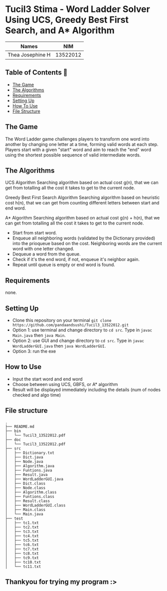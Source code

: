 # Tucil3 Stima - Word Ladder Solver Using UCS, Greedy Best First Search, and A* Algorithm

| Names                     | NIM      |
| ----------------------    |:--------:|
| Thea Josephine H          | 13522012 |

## Table of Contents 💫
* [The Game](#the-game)
* [The Algorithms](#the-algorithms)
* [Requirements](#requirements)
* [Setting Up](#setting-up)
* [How To Use](#how-to-use)
* [File Structure](#file-structure)

## The Game
The Word Ladder game challenges players to transform one word into another by changing one letter at a time, forming valid words at each step. Players start with a given "start" word and aim to reach the "end" word using the shortest possible sequence of valid intermediate words.

## The Algorithms
UCS Algorithm
Searching algorithm based on actual cost g(n), that we can get from totalling all the cost it takes to get to the current node. 

Greedy Best First Search Algorithm
Searching algorithm based on heuristic cost h(n), that we can get from counting different letters between start and end word. 

A* Algorithm
Searching algorithm based on actual cost g(n) + h(n), that we can get from totalling all the cost it takes to get to the current node. 
- Start from start word.
- Enqueue all neighboring words (validated by the Dictionary provided) into the prioqueue based on the cost. Neighboring words are the current word with one letter changed.
- Dequeue a word from the queue.
- Check if it's the end word, if not, enqueue it's neighbor again.
- Repeat until queue is empty or end word is found.

## Requirements
none.

## Setting Up
- Clone this repository on your terminal `git clone https://github.com/pandaandsushi/Tucil3_13522012.git`
- Option 1: use terminal and change directory to `cd src`. Type in `javac Main.java` then `java Main`.
- Option 2: use GUI and change directory to `cd src`. Type in `javac WordLadderGUI.java` then `java WordLadderGUI`.
- Option 3: run the exe  

## How to Use
- Input the start word and end word
- Choose between using UCS, GBFS, or A* algorithm
- Result will be displayed immediately including the details (num of nodes checked and algo time)

## File structure
```
.
├── README.md
├── bin
│   └── Tucil3_13522012.pdf
├── doc
│   └── Tucil3_13522012.pdf
├── src
│   ├── Dictionary.txt
│   ├── Dict.java
│   ├── Node.java
│   ├── Algorithm.java
│   ├── Funtions.java
│   ├── Result.java
│   ├── WordLadderGUI.java
│   ├── Dict.class
│   ├── Node.class
│   ├── Algorithm.class
│   ├── Funtions.class
│   ├── Result.class
│   ├── WordLadderGUI.class
│   ├── Main.class
│   └── Main.java
├── test
│   ├── tc1.txt
│   ├── tc2.txt
│   ├── tc3.txt
│   ├── tc4.txt
│   ├── tc5.txt
│   ├── tc6.txt
│   ├── tc7.txt
│   ├── tc8.txt
│   ├── tc9.txt
│   ├── tc10.txt
│   └── tc11.txt
```
## Thankyou for trying my program :>
